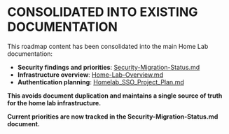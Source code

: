 # CONSOLIDATED INTO EXISTING DOCUMENTATION

This roadmap content has been consolidated into the main Home Lab documentation:

- **Security findings and priorities**: [Security-Migration-Status.md](../Home-Lab/Security-Migration-Status.md)
- **Infrastructure overview**: [Home-Lab-Overview.md](../Home-Lab/Home-Lab-Overview.md)  
- **Authentication planning**: [Homelab_SSO_Project_Plan.md](../Home-Lab/Homelab_SSO_Project_Plan.md)

**This avoids document duplication and maintains a single source of truth for the home lab infrastructure.**

**Current priorities are now tracked in the Security-Migration-Status.md document.**
